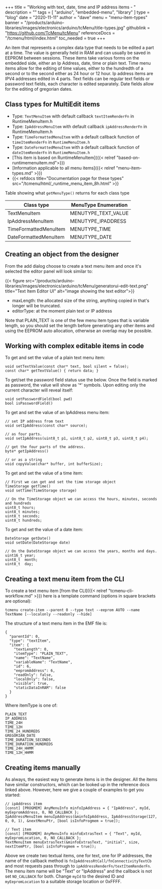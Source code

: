 +++
title = "Working with text, date, time and IP address items  - "
description = ""
tags = [ "arduino", "embedded-menu", "library" ]
type = "blog"
date = "2020-11-11"
author =  "dave"
menu = "menu-item-types"
banner = "/products/arduino-libraries/images/electronics/arduino/tcMenu/title-types.jpg"
githublink = "https://github.com/TcMenu/tcMenu"
referenceDocs = "/tcmenu/html/index.html"
toc_needed = true
+++

An item that represents a complex data type that needs to be edited a part at a time. The value is generally held in RAM and can usually be saved in EEPROM between sessions. These items take various forms on the embedded side, either an Ip Address, date, time or plain text.  Time menu items allow for the editing of time values, either to the hundredth of a second or to the second either as 24 hour or 12 hour. Ip address items are IPV4 addresses edited in 4 parts. Text fields can be regular text fields or password text fields, each character is edited separately. Date fields allow for the editing of gregorian dates.

## Class types for MultiEdit items

* Type: `TextMenuItem` with default callback `textItemRenderFn` in RuntimeMenuItem.h
* Type: `IpAddressMenuItem` with default callback `ipAddressRenderFn` in RuntimeMenuItem.h
* Type: `TimeFormattedMenuItem` with a default callback function of `timeItemRenderFn` in `RuntimeMenuItem.h`
* Type: `DateFormattedMenuItem` with a default callback function of `dateItemRenderFn` in `RuntimeMenuItem.h`
* [This item is based on RuntimeMenuItem]({{< relref "based-on-runtimemenuitem.md">}})
* [Information applicable to all menu items]({{< relref "menu-item-types.md" >}})
* {{< refdocs title="Documentation page for these types" src="/tcmenu/html/_runtime_menu_item_8h.html" >}}

Table showing what `getMenuType()` returns for each class type

| Class type               | MenuType Enumeration   |
| ------------------------ | ---------------------- |
| TextMenuItem             | MENUTYPE_TEXT_VALUE    |
| IpAddressMenuItem        | MENUTYPE_IPADDRESS     |
| TimeFormattedMenuItem    | MENUTYPE_TIME          |
| DateFormattedMenuItem    | MENUTYPE_DATE          |

## Creating an object from the designer

From the add dialog choose to create a text menu item and once it's selected the editor panel will look similar to:

{{< figure src="/products/arduino-libraries/images/electronics/arduino/tcMenu/generatorui-edit-text.png" title="Text Item Editor UI" alt="image showing the text editor">}}

* maxLength: the allocated size of the string, anything copied in that's longer will be truncated.
* editorType: at the moment plain text or IP address

Note that PLAIN_TEXT is one of the few menu item types that is variable length, so you should set the length before generating any other items and using the EEPROM auto allocation, otherwise an overlap may be possible.

## Working with complex editable items in code

To get and set the value of a plain text menu item:

	void setTextValue(const char* text, bool silent = false);
	const char* getTextValue() { return data; }

To get/set the password field status use the below. Once the field is marked as password, the value will show as '*' symbols. Upon editing only the current character will reveal itself:

    void setPasswordField(bool pwd)
    bool isPasswordField()

To get and set the value of an IpAddress menu item:

    // set IP address from text
	void setIpAddress(const char* source);

    // as four parts.
    void setIpAddress(uint8_t p1, uint8_t p2, uint8_t p3, uint8_t p4);
    
    // get the four parts of the address.
    byte* getIpAddress()
    
    // or as a string
    void copyValue(char* buffer, int bufferSize);

To get and set the value of a time item:

    // First we can get and set the time storage object
    TimeStorage getTime()
    void setTime(TimeStorage storage)
    
    // On the TimeStorage object we can access the hours, minutes, seconds and hundreds 
    uint8_t hours;
    uint8_t minutes;
    uint8_t seconds;
    uint8_t hundreds;

To get and set the value of a date item:

    DateStorage getDate()
    void setDate(DateStorage date)
    
    // On the DateStorage object we can access the years, months and days.
    uint16_t year;
    uint8_t  month;
    uint8_t  day;

## Creating a text menu item from the CLI

To create a text menu item [from the CLI]({{< relref "tcmenu-cli-workflow.md" >}}) here is a template command (options in square brackets are optional):

    tcmenu create-item --parent 0 --type text --eeprom AUTO --name TextName [--localonly --readonly --hide]

The structure of a text menu item in the EMF file is:

    {
      "parentId": 0,
      "type": "textItem",
      "item": {
        "textLength": 0,
        "itemType": "PLAIN_TEXT",
        "name": "TextName",
        "variableName": "TextName",
        "id": 6,
        "eepromAddress": 6,
        "readOnly": false,
        "localOnly": false,
        "visible": true,
        "staticDataInRAM": false
      }
    }

Where itemType is one of:

    PLAIN_TEXT
    IP_ADDRESS
    TIME_24H
    TIME_12H
    TIME_24_HUNDREDS
    GREGORIAN_DATE
    TIME_DURATION_SECONDS
    TIME_DURATION_HUNDREDS
    TIME_24H_HHMM
    TIME_12H_HHMM

## Creating items manually

As always, the easiest way to generate items is in the designer. All the items have similar constructors, which can be looked up in the reference docs linked above. However, here we give a couple of examples to get you started:

    // ipAddress item
    [const] [PROGMEM] AnyMenuInfo minfoIpAddress = { "IpAddress", myId, myEepromAddress, 0, NO_CALLBACK };
    IpAddressMenuItem menuIpAddress(&minfoIpAddress, IpAddressStorage(127, 0, 0, 1), &nextMenuPtr, [bool isInfoProgmem = true]);

    // Text item  
    [const] [PROGMEM] AnyMenuInfo minfoExtrasText = { "Text", myId, myEepromLocation, 0, NO_CALLBACK };
    TextMenuItem menuExtrasText(&minfoExtrasText, "initial", size, nextItemPtr, [bool isInfoProgmem = true]);

Above we create two textual items, one for text, one for IP addresses, the name of the callback method is `fnIpAddressRtCall/fnConnectivityTextCb` and most requests pass through to `ipAddressRenderFn/textItemRenderFn`. The menu item name will be "Text" or "IpAddress" and the callback is not set `NO_CALLBACK` for both. Change `myId` to the desired ID and `myEepromLocation` to a suitable storage location or 0xFFFF.
